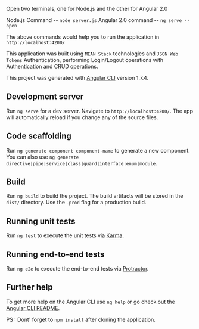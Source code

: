 
Open two terminals, one for Node.js and the other for Angular 2.0

Node.js Command -- `node server.js`
Angular 2.0 command -- `ng serve --open`

The above commands would help you to run the application in `http://localhost:4200/`

This application was built using `MEAN Stack` technologies and `JSON Web Tokens` Authentication, performing Login/Logout operations with Authentication and CRUD operations.



This project was generated with [Angular CLI](https://github.com/angular/angular-cli) version 1.7.4.

## Development server

Run `ng serve` for a dev server. Navigate to `http://localhost:4200/`. The app will automatically reload if you change any of the source files.

## Code scaffolding

Run `ng generate component component-name` to generate a new component. You can also use `ng generate directive|pipe|service|class|guard|interface|enum|module`.

## Build

Run `ng build` to build the project. The build artifacts will be stored in the `dist/` directory. Use the `-prod` flag for a production build.

## Running unit tests

Run `ng test` to execute the unit tests via [Karma](https://karma-runner.github.io).

## Running end-to-end tests

Run `ng e2e` to execute the end-to-end tests via [Protractor](http://www.protractortest.org/).

## Further help

To get more help on the Angular CLI use `ng help` or go check out the [Angular CLI README](https://github.com/angular/angular-cli/blob/master/README.md).

PS : Dont' forget to `npm install` after cloning the application.
